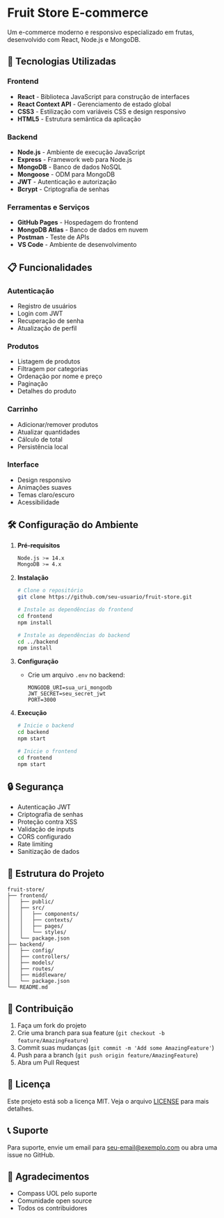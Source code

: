 # Fruit Store E-commerce

Um e-commerce moderno e responsivo especializado em frutas, desenvolvido com React, Node.js e MongoDB.

## 🚀 Tecnologias Utilizadas

### Frontend
- **React** - Biblioteca JavaScript para construção de interfaces
- **React Context API** - Gerenciamento de estado global
- **CSS3** - Estilização com variáveis CSS e design responsivo
- **HTML5** - Estrutura semântica da aplicação

### Backend
- **Node.js** - Ambiente de execução JavaScript
- **Express** - Framework web para Node.js
- **MongoDB** - Banco de dados NoSQL
- **Mongoose** - ODM para MongoDB
- **JWT** - Autenticação e autorização
- **Bcrypt** - Criptografia de senhas

### Ferramentas e Serviços
- **GitHub Pages** - Hospedagem do frontend
- **MongoDB Atlas** - Banco de dados em nuvem
- **Postman** - Teste de APIs
- **VS Code** - Ambiente de desenvolvimento

## 📋 Funcionalidades

### Autenticação
- Registro de usuários
- Login com JWT
- Recuperação de senha
- Atualização de perfil

### Produtos
- Listagem de produtos
- Filtragem por categorias
- Ordenação por nome e preço
- Paginação
- Detalhes do produto

### Carrinho
- Adicionar/remover produtos
- Atualizar quantidades
- Cálculo de total
- Persistência local

### Interface
- Design responsivo
- Animações suaves
- Temas claro/escuro
- Acessibilidade

## 🛠️ Configuração do Ambiente

1. **Pré-requisitos**
   ```bash
   Node.js >= 14.x
   MongoDB >= 4.x
   ```

2. **Instalação**
   ```bash
   # Clone o repositório
   git clone https://github.com/seu-usuario/fruit-store.git

   # Instale as dependências do frontend
   cd frontend
   npm install

   # Instale as dependências do backend
   cd ../backend
   npm install
   ```

3. **Configuração**
   - Crie um arquivo `.env` no backend:
     ```
     MONGODB_URI=sua_uri_mongodb
     JWT_SECRET=seu_secret_jwt
     PORT=3000
     ```

4. **Execução**
   ```bash
   # Inicie o backend
   cd backend
   npm start

   # Inicie o frontend
   cd frontend
   npm start
   ```

## 🔒 Segurança

- Autenticação JWT
- Criptografia de senhas
- Proteção contra XSS
- Validação de inputs
- CORS configurado
- Rate limiting
- Sanitização de dados

## 📁 Estrutura do Projeto

```
fruit-store/
├── frontend/
│   ├── public/
│   ├── src/
│   │   ├── components/
│   │   ├── contexts/
│   │   ├── pages/
│   │   └── styles/
│   └── package.json
├── backend/
│   ├── config/
│   ├── controllers/
│   ├── models/
│   ├── routes/
│   ├── middleware/
│   └── package.json
└── README.md
```

## 🤝 Contribuição

1. Faça um fork do projeto
2. Crie uma branch para sua feature (`git checkout -b feature/AmazingFeature`)
3. Commit suas mudanças (`git commit -m 'Add some AmazingFeature'`)
4. Push para a branch (`git push origin feature/AmazingFeature`)
5. Abra um Pull Request

## 📝 Licença

Este projeto está sob a licença MIT. Veja o arquivo [LICENSE](LICENSE) para mais detalhes.

## 📞 Suporte

Para suporte, envie um email para seu-email@exemplo.com ou abra uma issue no GitHub.

## 🙏 Agradecimentos

- Compass UOL pelo suporte
- Comunidade open source
- Todos os contribuidores 